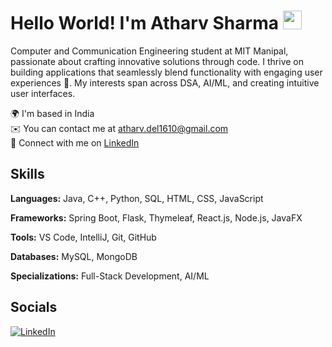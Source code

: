 # Hello World! I'm Atharv Sharma <img src="https://media.giphy.com/media/hvRJCLFzcasrR4ia7z/giphy.gif" width="30px"/>

Computer and Communication Engineering student at MIT Manipal, passionate about crafting innovative solutions through code. I thrive on building applications that seamlessly blend functionality with engaging user experiences 🚀. My interests span across DSA, AI/ML, and creating intuitive user interfaces.

🌍 I'm based in India  
✉️ You can contact me at atharv.del1610@gmail.com  
💼 Connect with me on [LinkedIn](https://www.linkedin.com/in/atharv-sharma16/)

## Skills

**Languages:** Java, C++, Python, SQL, HTML, CSS, JavaScript

**Frameworks:** Spring Boot, Flask, Thymeleaf, React.js, Node.js, JavaFX

**Tools:** VS Code, IntelliJ, Git, GitHub

**Databases:** MySQL, MongoDB

**Specializations:** Full-Stack Development, AI/ML

## Socials

[![LinkedIn](https://img.shields.io/badge/LinkedIn-0077B5?style=for-the-badge&logo=linkedin&logoColor=white)](https://www.linkedin.com/in/atharv-sharma16/)
